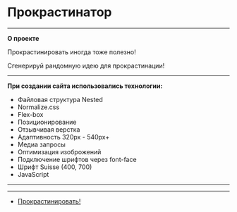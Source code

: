 # Прокрастинатор
--------------------------------------------------
**О проекте**

Прокрастинировать иногда тоже полезно!

Сгенерируй рандомную идею для прокрастинации!

--------------------------------------------------
**При создании сайта использовались технологии:**

* Файловая структура Nested
* Normalize.css
* Flex-box
* Позиционирование
* Отзывчивая верстка
* Адаптивность 320px - 540px+
* Медиа запросы
* Оптимизация изоброжений
* Подключение шрифтов через font-face
* Шрифт Suisse (400, 700)
* JavaScript
--------------------------------------------------
<!-- **В планах** -->

--------------------------------------------------

* [Прокрастинировать!](https://taashev.github.io/procrastinate/)
